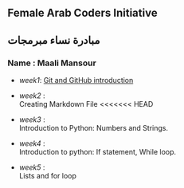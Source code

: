 ## Female Arab Coders Initiative
## مبادرة نساء مبرمجات
### Name : Maali Mansour
* _week1_: [Git and GitHub introduction](https://github.com/mansourmaali/udemy-git)

* _week2_ :    
Creating Markdown File
<<<<<<< HEAD
* _week3_ :    
Introduction to Python: Numbers and Strings.

* _week4_ :    
Introduction to python: If statement, While loop.

* _week5_ :    
    Lists and for loop
